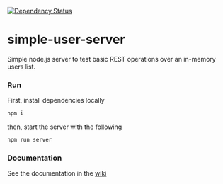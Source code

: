 [![Dependency Status](https://david-dm.org/ericnshimiye/simple-user-server.svg)](https://david-dm.org/ericnshimiye/simple-user-server)

# simple-user-server

Simple node.js server to test basic REST operations over an in-memory users list.

### Run

First, install dependencies locally

```bat
npm i
```

then, start the server with the following

```bat
npm run server
```

### Documentation

See the documentation in the [wiki](https://github.com/ericnshimiye/simple-user-server/wiki)
